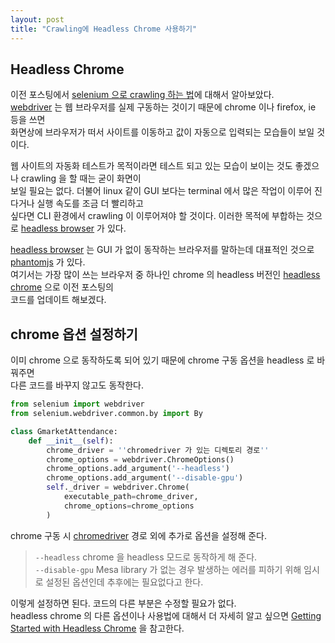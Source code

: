 ```yaml
---
layout: post
title: "Crawling에 Headless Chrome 사용하기"
---
```

## Headless Chrome
이전 포스팅에서 [selenium 으로 crawling 하는 법]에 대해서 알아보았다.  
[webdriver] 는 웹 브라우저를 실제 구동하는 것이기 때문에 chrome 이나 firefox, ie 등을 쓰면  
화면상에 브라우저가 떠서 사이트를 이동하고 값이 자동으로 입력되는 모습들이 보일 것이다.  

웹 사이트의 자동화 테스트가 목적이라면 테스트 되고 있는 모습이 보이는 것도 좋겠으나 crawling 을 할 때는 굳이 화면이  
보일 필요는 없다. 더불어 linux 같이 GUI 보다는 terminal 에서 많은 작업이 이루어 진다거나 실행 속도를 조금 더 빨리하고  
싶다면 CLI 환경에서 crawling 이 이루어져야 할 것이다. 이러한 목적에 부합하는 것으로 [headless browser] 가 있다.

[headless browser] 는 GUI 가 없이 동작하는 브라우저를 말하는데 대표적인 것으로 [phantomjs] 가 있다.  
여기서는 가장 많이 쓰는 브라우저 중 하나인 chrome 의 headless 버전인 [headless chrome] 으로 이전 포스팅의  
코드를 업데이트 해보겠다.

## chrome 옵션 설정하기  
이미 chrome 으로 동작하도록 되어 있기 때문에 chrome 구동 옵션을 headless 로 바꿔주면  
다른 코드를 바꾸지 않고도 동작한다.  

```python
from selenium import webdriver
from selenium.webdriver.common.by import By

class GmarketAttendance:
    def __init__(self):
        chrome_driver = ''chromedriver 가 있는 디렉토리 경로''
        chrome_options = webdriver.ChromeOptions()
        chrome_options.add_argument('--headless')
        chrome_options.add_argument('--disable-gpu')
        self._driver = webdriver.Chrome(
            executable_path=chrome_driver,
            chrome_options=chrome_options
        )
``` 

chrome 구동 시 [chromedriver] 경로 외에 추가로 옵션을 설정해 준다.  
> `--headless` chrome 을 headless 모드로 동작하게 해 준다.  
> `--disable-gpu` Mesa library 가 없는 경우 발생하는 에러를 피하기 위해 임시로 설정된 옵션인데 추후에는 필요없다고 한다. 

이렇게 설정하면 된다. 코드의 다른 부분은 수정할 필요가 없다.  
headless chrome 의 다른 옵션이나 사용법에 대해서 더 자세히 알고 싶으면 [Getting Started with Headless Chrome] 을 참고한다.
 

[selenium 으로 crawling 하는 법]: https://wowzoo.github.io/etc/2017/10/22/selenium-crawler.html
[selenium]: http://www.seleniumhq.org
[webdriver]: http://www.seleniumhq.org/docs/03_webdriver.jsp
[chromedriver]: https://sites.google.com/a/chromium.org/chromedriver/
[headless browser]: https://en.wikipedia.org/wiki/Headless_browser
[phantomjs]: http://phantomjs.org
[headless chrome]: https://chromium.googlesource.com/chromium/src/+/lkgr/headless/README.md
[Getting Started with Headless Chrome]: https://developers.google.com/web/updates/2017/04/headless-chrome